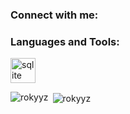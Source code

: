 <h3 align="left">Connect with me:</h3>
<p align="left">
</p>

<h3 align="left">Languages and Tools:</h3>
<p align="left"> <a href="https://www.sqlite.org/" target="_blank" rel="noreferrer"> <img src="https://www.vectorlogo.zone/logos/sqlite/sqlite-icon.svg" alt="sqlite" width="40" height="40"/> </a> </p>

<p><img align="left" src="https://github-readme-stats.vercel.app/api/top-langs?username=rokyyz&show_icons=true&locale=en&layout=compact" alt="rokyyz" /></p>

<p>&nbsp;<img align="center" src="https://github-readme-stats.vercel.app/api?username=rokyyz&show_icons=true&locale=en" alt="rokyyz" /></p>
